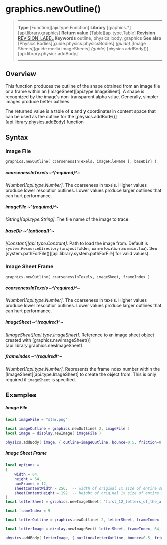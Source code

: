 
# graphics.newOutline()

> --------------------- ------------------------------------------------------------------------------------------
> __Type__              [Function][api.type.Function]
> __Library__           [graphics.*][api.library.graphics]
> __Return value__      [Table][api.type.Table]
> __Revision__          [REVISION_LABEL](REVISION_URL)
> __Keywords__          outline, physics, body, graphics
> __See also__          [Physics Bodies][guide.physics.physicsBodies] _(guide)_
>						[Image Sheets][guide.media.imageSheets] _(guide)_
>						[physics.addBody()][api.library.physics.addBody]
> --------------------- ------------------------------------------------------------------------------------------


## Overview

This function produces the outline of the shape obtained from an image file or a frame within an [ImageSheet][api.type.ImageSheet]. A shape is recognized by the image's <nobr>non-transparent</nobr> alpha value. Generally, simpler images produce better outlines.

The returned value is a table of __x__ and __y__ coordinates in content space that can be used as the outline for the [physics.addBody()][api.library.physics.addBody] function

## Syntax

### Image File

	graphics.newOutline( coarsenessInTexels, imageFileName [, baseDir] )

##### coarsenessInTexels ~^(required)^~
_[Number][api.type.Number]._ The coarseness in texels. Higher values produce lower resolution outlines. Lower values produce larger outlines that can hurt performance.

##### imageFile ~^(required)^~
_[String][api.type.String]._ The file name of the image to trace.

##### baseDir ~^(optional)^~
_[Constant][api.type.Constant]._ Path to load the image from. Default is `system.ResourceDirectory` (project folder; same location as `main.lua`). See [system.pathForFile()][api.library.system.pathForFile] for valid values).

### Image Sheet Frame

	graphics.newOutline( coarsenessInTexels, imageSheet, frameIndex )

##### coarsenessInTexels ~^(required)^~
_[Number][api.type.Number]._ The coarseness in texels. Higher values produce lower resolution outlines. Lower values produce larger outlines that can hurt performance.

##### imageSheet ~^(required)^~
_[ImageSheet][api.type.ImageSheet]._ Reference to an image sheet object created with [graphics.newImageSheet()][api.library.graphics.newImageSheet].

##### frameIndex ~^(required)^~
_[Number][api.type.Number]._ Represents the frame index number within the [ImageSheet][api.type.ImageSheet] to create the object from. This is only required if `imageSheet` is specified.


## Examples

##### Image File

`````lua
local imageFile = "star.png"

local imageOutline = graphics.newOutline( 2, imageFile )
local image = display.newImage( imageFile )

physics.addBody( image, { outline=imageOutline, bounce=0.5, friction=0.1 } )
`````

##### Image Sheet Frame

`````lua
local options =
{
    width = 64,
    height = 64,
    numFrames = 12,
    sheetContentWidth = 256,  -- width of original 1x size of entire sheet
    sheetContentHeight = 192  -- height of original 1x size of entire sheet
}
local letterSheet = graphics.newImageSheet( "first_12_letters_of_the_alphabet.png", options )

local frameIndex = 9

local letterOutline = graphics.newOutline( 2, letterSheet, frameIndex )

local letterImage = display.newImageRect( letterSheet, frameIndex, 64, 64 )

physics.addBody( letterImage, { outline=letterOutline, bounce=0.5, friction=0.1 } )
`````
